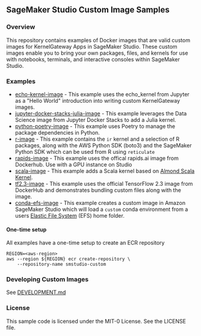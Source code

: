 ## SageMaker Studio Custom Image Samples

### Overview

This repository contains examples of Docker images that are valid custom images for KernelGateway Apps in SageMaker Studio. These custom images enable you to bring your own packages, files, and kernels for use with notebooks, terminals, and interactive consoles within SageMaker Studio.

### Examples

- [echo-kernel-image](examples/echo-kernel-image) - This example uses the echo_kernel from Jupyter as a "Hello World" introduction into writing custom KernelGateway images.
- [jupyter-docker-stacks-julia-image](examples/jupyter-docker-stacks-julia-image) - This example leverages the Data Science image from Jupyter Docker Stacks to add a Julia kernel.
- [python-poetry-image](examples/python-poetry-image) - This example uses Poetry to manage the package dependencies in Python.
- [r-image](examples/r-image) - This example contains the `ir` kernel and a selection of R packages, along with the AWS Python SDK (boto3) and the SageMaker Python SDK which can be used from R using `reticulate`
- [rapids-image](examples/rapids-image) - This example uses the offical rapids.ai image from Dockerhub. Use with a GPU instance on Studio
- [scala-image](examples/scala-image) - This example adds a Scala kernel based on [Almond Scala Kernel](https://almond.sh/).
- [tf2.3-image](examples/tf23-image) - This example uses the official TensorFlow 2.3 image from DockerHub and demonstrates bundling custom files along with the image.
- [conda-efs-image](examples/conda-efs-image) - This example creates a custom image in Amazon SageMaker Studio which will load a `custom` conda environment from a users [Elastic File System](https://docs.aws.amazon.com/sagemaker/latest/dg/studio-tasks-manage-storage.html) (EFS) home folder.

#### One-time setup

All examples have a one-time setup to create an ECR repository

```
REGION=<aws-region>
aws --region ${REGION} ecr create-repository \
    --repository-name smstudio-custom
```

### Developing Custom Images

See [DEVELOPMENT.md](DEVELOPMENT.md)

### License

This sample code is licensed under the MIT-0 License. See the LICENSE file.